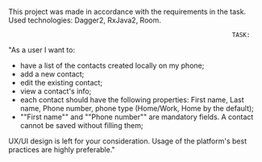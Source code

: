 This project was made in accordance with the requirements in the task.
Used technologies: Dagger2, RxJava2, Room.


                                                                  TASK:

"As a user I want to:
- have a list of the contacts created locally on my phone;
- add a new contact;
- edit the existing contact;
- view a contact's info;
- each contact should have the following properties: First name, Last name, Phone number, phone type (Home/Work, Home by the default);
- ""First name"" and ""Phone number"" are mandatory fields. A contact cannot be saved without filling them;

UX/UI design is left for your consideration. Usage of the platform's best practices are highly preferable."
